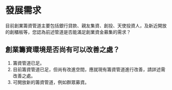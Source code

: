 # 發展需求

目前創業籌資管道主要包括銀行貸款、親友集資、創投、天使投資人，及新近開放的創櫃板等，您認為前述管道是否能滿足創業資金募集的需求？

## 創業籌資環境是否尚有可以改善之處？

1. 籌資管道已足。
2. 目前籌資管道已足，但尚有改進空間，應就現有籌資管道進行改善，請詳述需改善之處。
3. 可開放新的籌資管道，例如群眾募資。
